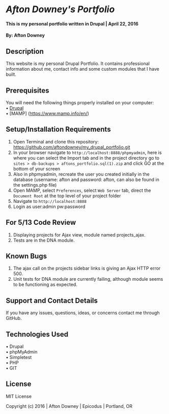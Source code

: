 # _Afton Downey's Portfolio_

#### This is my personal portfolio written in Drupal  | April 22, 2016

#### By: Afton Downey

## Description

This website is my personal Drupal Portfolio. It contains professional information about me, contact info and some custom modules that I have built.

## Prerequisites

You will need the following things properly installed on your computer:<br>
• [Drupal](https://www.drupal.org/project/drupal)<br>
• [MAMP] (https://www.mamp.info/en/)

## Setup/Installation Requirements

1. Open Terminal and clone this repository: https://github.com/aftondowney/my_drupal_portfolio.git
2. In your browser navigate to ```http://localhost:8888/phpmyadmin```, here is where you can select the Import tab and in the project directory go to ```sites > db-backups > aftons_portfolio.sql(1).zip``` and click GO at the bottom of your screen
3. Also in phpmyadmin, recreate the user you created initially in the database (username: afton and password: afton, can also be found in the settings.php file)
4. Open MAMP, select ```Preferences```, select ```Web Server``` tab, direct the ```Document Root``` at the top level of your project folder
5. Navigate to ```http://localhost:8888```
6. Login as user:admin pw:password

## For 5/13 Code Review
1. Displaying projects for Ajax view, module named projects_ajax.
2. Tests are in the DNA module.

## Known Bugs

1. The ajax call on the projects sidebar links is giving an Ajax HTTP error 500.
2. Unit tests for DNA module are currently failing, although module seems to be functioning as expected.

## Support and Contact Details

If you have any issues, questions, ideas, or concerns contact me through GitHub.

## Technologies Used

• Drupal<br>
• phpMyAdmin<br>
• Simpletest<br>
• PHP<br>
• GIT<br>


## License
MIT License

Copyright (c) 2016  |  Afton Downey  |  Epicodus  |  Portland, OR
